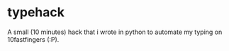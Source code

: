 # typehack
A small (10 minutes) hack that i wrote in python to automate my typing on 10fastfingers (:P).